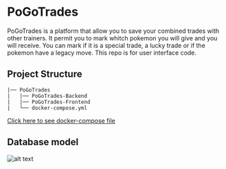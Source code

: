 # PoGoTrades

PoGoTrades is a platform that allow you to save your combined trades with other trainers. It permit you to mark whitch pokemon you will give and you will receive. You can mark if it is a special trade, a lucky trade or if the pokemon have a legacy move. This repo is for user interface code.

## Project Structure

```
|── PoGoTrades
|   |── PoGoTrades-Backend
|   |── PoGoTrades-Frontend
|   └── docker-compose.yml
```

[Click here to see docker-compose file](https://gist.github.com/ruiaraujo012/ae78454aa84eb8866c1d7cf35dfc7f14)

## Database model
![alt text](https://github.com/ruiaraujo012/PoGoTrades-Backend/blob/master/dbModeling/db_model_dark.png "Database model dark.")

